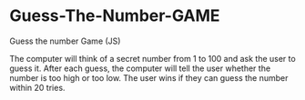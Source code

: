 # Guess-The-Number-GAME
Guess the number Game (JS)

The computer will think of a secret number from 1 to 100 and ask the user to guess it. After each guess, the computer will tell the user whether the number is too high or too low. The user wins if they can guess the number within 20 tries.

